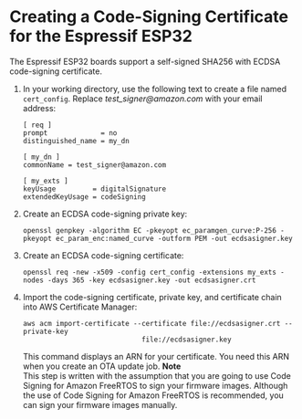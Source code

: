 # Creating a Code\-Signing Certificate for the Espressif ESP32<a name="ota-code-sign-cert-esp"></a>

The Espressif ESP32 boards support a self\-signed SHA256 with ECDSA code\-signing certificate\.

1. In your working directory, use the following text to create a file named `cert_config`\. Replace *test\_signer@amazon\.com* with your email address:

   ```
   [ req ]
   prompt             = no
   distinguished_name = my_dn
   					
   [ my_dn ]
   commonName = test_signer@amazon.com
   					
   [ my_exts ]
   keyUsage         = digitalSignature
   extendedKeyUsage = codeSigning
   ```

1. Create an ECDSA code\-signing private key:

   ```
   openssl genpkey -algorithm EC -pkeyopt ec_paramgen_curve:P-256 -pkeyopt ec_param_enc:named_curve -outform PEM -out ecdsasigner.key
   ```

1. Create an ECDSA code\-signing certificate:

   ```
   openssl req -new -x509 -config cert_config -extensions my_exts -nodes -days 365 -key ecdsasigner.key -out ecdsasigner.crt
   ```

1. Import the code\-signing certificate, private key, and certificate chain into AWS Certificate Manager:

   ```
   aws acm import-certificate --certificate file://ecdsasigner.crt --private-key
   								file://ecdsasigner.key
   ```

   This command displays an ARN for your certificate\. You need this ARN when you create an OTA update job\.
**Note**  
This step is written with the assumption that you are going to use Code Signing for Amazon FreeRTOS to sign your firmware images\. Although the use of Code Signing for Amazon FreeRTOS is recommended, you can sign your firmware images manually\.